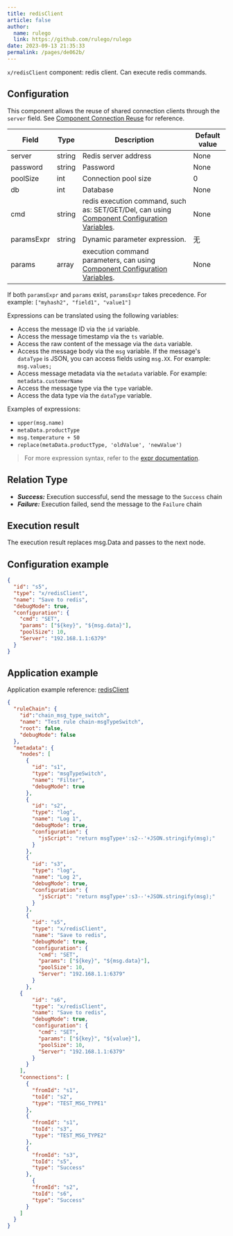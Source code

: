 ```yaml
---
title: redisClient
article: false
author: 
  name: rulego
  link: https://github.com/rulego/rulego
date: 2023-09-13 21:35:33
permalink: /pages/de062b/
---
```


`x/redisClient` component: redis client. Can execute redis commands.

## Configuration

This component allows the reuse of shared connection clients through the `server` field. See [Component Connection Reuse](/en/pages/baa05d/) for reference.

| Field                               | Type   | Description                                                                                                      | Default value |
|-------------------------------------|--------|------------------------------------------------------------------------------------------------------------------|---------------|
| server                              | string | Redis server address                                                                                             | None          |
| password                            | string | Password                                                                                                         | None          |
| poolSize                            | int    | Connection pool size                                                                                             | 0             |
| db                                  | int    | Database                                                                                                         | None          |
| cmd                                 | string | redis execution command, such as: SET/GET/Del, can using [Component Configuration Variables](/en/pages/baa05c/). | None          |
| paramsExpr <Badge text="v0.23.0+"/> | string | Dynamic parameter expression.                                                                                    | 无             |
| params                              | array  | execution command parameters, can using [Component Configuration Variables](/en/pages/baa05c/).                  | None          |

If both `paramsExpr` and `params` exist, `paramsExpr` takes precedence. For example: `["myhash2", "field1", "value1"]`

Expressions can be translated using the following variables:
- Access the message ID via the `id` variable.
- Access the message timestamp via the `ts` variable.
- Access the raw content of the message via the `data` variable.
- Access the message body via the `msg` variable. If the message's `dataType` is JSON, you can access fields using `msg.XX`. For example: `msg.values;`
- Access message metadata via the `metadata` variable. For example: `metadata.customerName`
- Access the message type via the `type` variable.
- Access the data type via the `dataType` variable.

Examples of expressions:
- `upper(msg.name)`
- `metaData.productType`
- `msg.temperature + 50`
- `replace(metaData.productType, 'oldValue', 'newValue')`
>For more expression syntax, refer to the [expr documentation](https://expr-lang.org/docs/language-definition).


## Relation Type

- ***Success:*** Execution successful, send the message to the `Success` chain
- ***Failure:*** Execution failed, send the message to the `Failure` chain


## Execution result

The execution result replaces msg.Data and passes to the next node.

## Configuration example

```json
{
  "id": "s5",
  "type": "x/redisClient",
  "name": "Save to redis",
  "debugMode": true,
  "configuration": {
    "cmd": "SET",
    "params": ["${key}", "${msg.data}"],
    "poolSize": 10,
    "Server": "192.168.1.1:6379"
  }
}
```

## Application example

Application example reference: [redisClient](https://github.com/rulego/rulego-components/blob/main/examples/redis/call_redis_client.go)

```json
{
  "ruleChain": {
    "id":"chain_msg_type_switch",
    "name": "Test rule chain-msgTypeSwitch",
    "root": false,
    "debugMode": false
  },
  "metadata": {
    "nodes": [
      {
        "id": "s1",
        "type": "msgTypeSwitch",
        "name": "Filter",
        "debugMode": true
      },
      {
        "id": "s2",
        "type": "log",
        "name": "Log 1",
        "debugMode": true,
        "configuration": {
          "jsScript": "return msgType+':s2--'+JSON.stringify(msg);"
        }
      },
      {
        "id": "s3",
        "type": "log",
        "name": "Log 2",
        "debugMode": true,
        "configuration": {
          "jsScript": "return msgType+':s3--'+JSON.stringify(msg);"
        }
      },
      {
        "id": "s5",
        "type": "x/redisClient",
        "name": "Save to redis",
        "debugMode": true,
        "configuration": {
          "cmd": "SET",
          "params": ["${key}", "${msg.data}"],
          "poolSize": 10,
          "Server": "192.168.1.1:6379"
        }
      },
	{
        "id": "s6",
        "type": "x/redisClient",
        "name": "Save to redis",
        "debugMode": true,
        "configuration": {
          "cmd": "SET",
          "params": ["${key}", "${value}"],
          "poolSize": 10,
          "Server": "192.168.1.1:6379"
        }
      }
    ],
    "connections": [
      {
        "fromId": "s1",
        "toId": "s2",
        "type": "TEST_MSG_TYPE1"
      },
      {
        "fromId": "s1",
        "toId": "s3",
        "type": "TEST_MSG_TYPE2"
      },
      {
        "fromId": "s3",
        "toId": "s5",
        "type": "Success"
      },
  		{
        "fromId": "s2",
        "toId": "s6",
        "type": "Success"
      }
    ]
  }
}
```